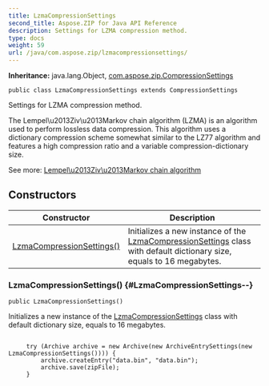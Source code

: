 ```yaml
---
title: LzmaCompressionSettings
second_title: Aspose.ZIP for Java API Reference
description: Settings for LZMA compression method.
type: docs
weight: 59
url: /java/com.aspose.zip/lzmacompressionsettings/
---
```


**Inheritance:**
java.lang.Object, [com.aspose.zip.CompressionSettings](../../com.aspose.zip/compressionsettings)
```
public class LzmaCompressionSettings extends CompressionSettings
```

Settings for LZMA compression method.

The Lempel\\u2013Ziv\\u2013Markov chain algorithm (LZMA) is an algorithm used to perform lossless data compression. This algorithm uses a dictionary compression scheme somewhat similar to the LZ77 algorithm and features a high compression ratio and a variable compression-dictionary size.

See more: [Lempel\\u2013Ziv\\u2013Markov chain algorithm][Lempel_u2013Ziv_u2013Markov chain algorithm]


[Lempel_u2013Ziv_u2013Markov chain algorithm]: https://en.wikipedia.org/wiki/Lempel\u2013Ziv\u2013Markov_chain_algorithm
## Constructors

| Constructor | Description |
| --- | --- |
| [LzmaCompressionSettings()](#LzmaCompressionSettings--) | Initializes a new instance of the [LzmaCompressionSettings](../../com.aspose.zip/lzmacompressionsettings) class with default dictionary size, equals to 16 megabytes. |
### LzmaCompressionSettings() {#LzmaCompressionSettings--}
```
public LzmaCompressionSettings()
```


Initializes a new instance of the [LzmaCompressionSettings](../../com.aspose.zip/lzmacompressionsettings) class with default dictionary size, equals to 16 megabytes.

```

     try (Archive archive = new Archive(new ArchiveEntrySettings(new LzmaCompressionSettings()))) {
         archive.createEntry("data.bin", "data.bin");
         archive.save(zipFile);
     }
 
```




